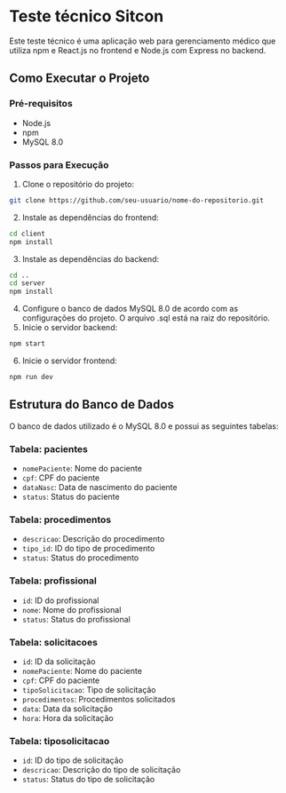 # Teste técnico Sitcon
Este teste técnico é uma aplicação web para gerenciamento médico que utiliza npm e React.js no frontend e Node.js com Express no backend.

## Como Executar o Projeto

### Pré-requisitos
- Node.js
- npm
- MySQL 8.0

### Passos para Execução

1. Clone o repositório do projeto:

```bash
git clone https://github.com/seu-usuario/nome-do-repositorio.git
```
2. Instale as dependências do frontend:
```bash
cd client
npm install
```

3. Instale as dependências do backend:
```bash
cd ..
cd server
npm install
```
4. Configure o banco de dados MySQL 8.0 de acordo com as configurações do projeto. O arquivo .sql está na raiz do repositório.
5. Inicie o servidor backend:
```bash
npm start
```
6. Inicie o servidor frontend:
```bash
npm run dev
```
## Estrutura do Banco de Dados

O banco de dados utilizado é o MySQL 8.0 e possui as seguintes tabelas:

### Tabela: pacientes
- `nomePaciente`: Nome do paciente
- `cpf`: CPF do paciente
- `dataNasc`: Data de nascimento do paciente
- `status`: Status do paciente

### Tabela: procedimentos
- `descricao`: Descrição do procedimento
- `tipo_id`: ID do tipo de procedimento
- `status`: Status do procedimento

### Tabela: profissional
- `id`: ID do profissional
- `nome`: Nome do profissional
- `status`: Status do profissional

### Tabela: solicitacoes
- `id`: ID da solicitação
- `nomePaciente`: Nome do paciente
- `cpf`: CPF do paciente
- `tipoSolicitacao`: Tipo de solicitação
- `procedimentos`: Procedimentos solicitados
- `data`: Data da solicitação
- `hora`: Hora da solicitação

### Tabela: tiposolicitacao
- `id`: ID do tipo de solicitação
- `descricao`: Descrição do tipo de solicitação
- `status`: Status do tipo de solicitação
